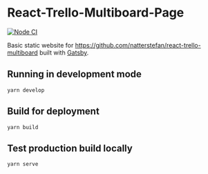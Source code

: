 # React-Trello-Multiboard-Page

[![Node CI](https://github.com/natterstefan/react-trello-multiboard-page/actions/workflows/ci.yml/badge.svg)](https://github.com/natterstefan/react-trello-multiboard-page/actions/workflows/ci.yml)

Basic static website for https://github.com/natterstefan/react-trello-multiboard
built with [Gatsby](https://www.gatsbyjs.org/).

## Running in development mode

`yarn develop`

## Build for deployment

`yarn build`

## Test production build locally

`yarn serve`
